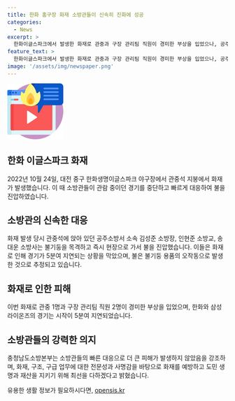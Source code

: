 ```yaml
---
title: 한화 홈구장 화재 소방관들이 신속히 진화에 성공
categories:
  - News
excerpt: >
  한화이글스파크에서 발생한 화재로 관중과 구장 관리팀 직원이 경미한 부상을 입었으나, 공주소방서 소속의 세 소방관이 빠른 대응으로 화재를 진압했다. 이들은 야구 관람 중 불을 목격하자 즉각 대응해 물과 소화기를 활용하여 화재를 끄는 데 성공했다. 불기둥 용품의 오작동으로 인한 화재는 경기 시작을 5분여 지연시켰으나, 소방관들의 신속한 대처로 더 큰 피해는 막혔다. 이에 대해 충남본소방부장은 전문성과 사명감을 바탕으로 도민의 안전을 위해 최선을 다하겠다고 말했다.
feature_text: >
  한화이글스파크에서 발생한 화재로 관중과 구장 관리팀 직원이 경미한 부상을 입었으나, 공주소방서 소속의 세 소방관이 빠른 대응으로 화재를 진압했다. 이들은 야구 관람 중 불을 목격하자 즉각 대응해 물과 소화기를 활용하여 화재를 끄는 데 성공했다. 불기둥 용품의 오작동으로 인한 화재는 경기 시작을 5분여 지연시켰으나, 소방관들의 신속한 대처로 더 큰 피해는 막혔다. 이에 대해 충남본소방부장은 전문성과 사명감을 바탕으로 도민의 안전을 위해 최선을 다하겠다고 말했다.
image: '/assets/img/newspaper.png'
---
```


<p><img src="/assets/img/news.png" alt="rentncar 속보" /></p>

<h2 data-ke-size="size26">한화 이글스파크 화재</h2>

<p data-ke-size="size16">2022년 10월 24일, 대전 중구 한화생명이글스파크 야구장에서 관중석 지붕에서 화재가 발생했습니다. 이 때 소방관들이 관람 중이던 경기를 중단하고 빠르게 대응하여 불을 진압하였습니다. </p>

<h2>소방관의 신속한 대응</h2>

<p data-ke-size="size16">화재 발생 당시 관중석에 앉아 있던 공주소방서 소속 김성준 소방장, 인현준 소방교, 송대운 소방사는 불기둥을 목격하고 즉시 현장으로 가서 불을 진압했습니다. 이들은 화재로 인해 경기가 5분여 지연되는 상황을 막았으며, 불은 불기둥 용품의 오작동으로 발생한 것으로 추정되고 있습니다.</p>

<h2>화재로 인한 피해</h2>

<p data-ke-size="size16">이번 화재로 관중 1명과 구장 관리팀 직원 2명이 경미한 부상을 입었으며, 한화와 삼성 라이온즈의 경기는 시작이 5분여 지연되었습니다.</p>

<h2>소방관들의 강력한 의지</h2>

<p data-ke-size="size16">충청남도소방본부는 소방관들의 빠른 대응으로 더 큰 피해가 발생하지 않았음을 강조하며, 화재, 구조, 구급 업무에 대한 전문성과 사명감을 바탕으로 화재를 예방하고 도민 생명과 재산을 지키기 위해 최선을 다하겠다고 밝혔습니다. </p>
유용한 생활 정보가 필요하시다면, <a href="https://opensis.kr" rel="dofollow">opensis.kr</a>


